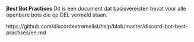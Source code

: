 **Best Bot Practises** Dit is een document dat basisvereisten bevat voor alle openbare bots die op DEL vermeld staan.

https\://github.com/discordextremelist/help/blob/master/discord-bot-best-practises/en.md
